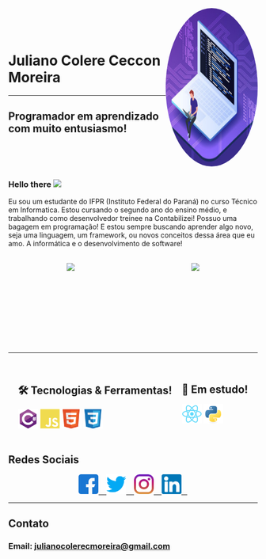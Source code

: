 <div style="display: flex; justify-content: space-between;">
  <div style="align-self: center;">
    <h1 style="border-bottom: none;"> Juliano Colere Ceccon Moreira</h1>
    <hr/>
    <h2> Programador em aprendizado com muito entusiasmo!</h2>
  </div>
  <div>
    <img src="Images/Laptop.jpg" style="height: 20rem; width: 20rem; border-radius: 50%;"/>
  </div>
</div>
  
### Hello there  <img src="https://raw.githubusercontent.com/MartinHeinz/MartinHeinz/master/wave.gif" width="25px">
Eu sou um estudante do IFPR (Instituto Federal do Paraná) no curso Técnico em Informatica. Estou cursando o segundo ano do ensino médio, e trabalhando como desenvolvedor treinee na Contabilizei! Possuo uma bagagem em programação! E estou sempre buscando aprender algo novo, seja uma linguagem, um framework, ou novos conceitos dessa área que eu amo. A informática e o desenvolvimento de software!

<br/>

<div style="display: flex; justify-content: space-around;">
  <img height="150rem" src="https://github-readme-stats.vercel.app/api?username=JulianoCCMoreira&show_icons=true&theme=dracula&include_all_commits=true&count_private=true"/>
  <img height="150rem" src="https://github-readme-stats.vercel.app/api/top-langs/?username=JulianoCCMoreira&layout=compact&theme=dracula"/>
</div>

<br/>
<hr/>
<br/>

<div style="display: flex; flex-direction: row; justify-content: space-evenly;">
  <div>
    <h2>🛠 Tecnologias & Ferramentas!</h2>
    <img alt="Juliano-Csharp" height="40" src="https://raw.githubusercontent.com/devicons/devicon/master/icons/csharp/csharp-original.svg">
    <img alt="Juliano-JS" height="40" src="https://raw.githubusercontent.com/devicons/devicon/master/icons/javascript/javascript-plain.svg">
    <img alt="Juliano-HTML" height="40" width="40" src="https://raw.githubusercontent.com/devicons/devicon/master/icons/html5/html5-original.svg">
    <img alt="Juliano-CSS" height="40" src="https://raw.githubusercontent.com/devicons/devicon/master/icons/css3/css3-original.svg">
  </div>
  <div>
    <h2>🌱 Em estudo!</h2>
    <img alt="Juliano-React-Native" height="40" src="https://raw.githubusercontent.com/devicons/devicon/master/icons/react/react-original.svg">
    <img alt="Juliano-Python" height="40" src="https://raw.githubusercontent.com/devicons/devicon/master/icons/python/python-original.svg">
  </div>
</div>
<br/>

## Redes Sociais
<p align='center'>
  <a href="https://www.facebook.com/juliano.coleremoreira">
   <img height="40px" src="Icons/facebook.svg"> 
   &nbsp;&nbsp;
  </a>
  <a href="https://twitter.com/JulianoColere"> 
    <img height = "40" src = "Icons/twitter.svg">
    &nbsp;&nbsp;
  </a>
  <a href="https://www.instagram.com/juliano_ccm/"> 
    <img height = "40" src = "Icons/instagram.svg"> 
    &nbsp;&nbsp;  
  </a>
  <a href="https://www.linkedin.com/in/juliano-colere-ceccon-moreira-2577b0196"> 
    <img height = "40" src="Icons/linkedin.svg"> 
    &nbsp;&nbsp;
  </a>
</p>

---
## Contato
### Email: julianocolerecmoreira@gmail.com

